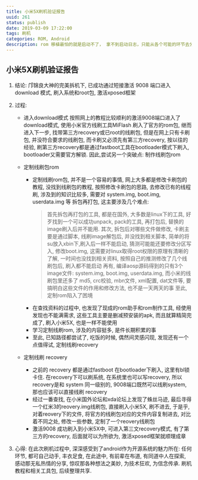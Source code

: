 ```yaml
---
title: 小米5X刷机验证报告
uuid: 261
status: publish
date: 2019-03-09 17:22:00
tags: 刷机
categories: ROM, Android
description: rom 移植最怕的就是启动不了， 拿不到启动日志，只能从各个可能的环节去分析， init.rc 是内核启动init加载的脚本，控制了系统启动过程中加载的服务。 
---
```

## 小米5X刷机验证报告

1. 结论:
    邝锦良大神的完美拆机下, 已成功通过短接激活 9008 端口进入 download 模式, 刷入系统和root包, 激活xposed框架

2. 过程:

    - 进入download模式
        按照网上的教程比较顺利的激活9008端口进入了download模式, 使用小米官方线刷工具MiFlash 刷入了官方的rom包, 继而进入下一步, 找带第三方recovery或已root的线刷包, 但是在网上只有卡刷包, 并没符合要求的线刷包, 而卡刷又必须先有第三方recovery, 按以往的经验, 刷第三方recovery都是通过fastboot工具在bootloader模式下刷入, bootloader又需要官方解锁. 因此,尝试另一个突破点: 制作线刷包rom

    - 定制线刷包rom
        * 定制线刷rom包, 并不是一个容易的事情, 网上大多都是修改卡刷包的教程, 没找到线刷包的教程, 按照修改卡刷包的思路, 去修改已有的线程刷, 涉及到的知识比较多, 需要对 system.img, boot.img, userdata.img 等 拆包再打包, 这主要涉及几个难点: 
            > 首先拆包再打包的工具, 都是在国外, 大多数是linux下的工具, 好歹找到一个可以成功unpack, pack的工具, 再打包后, 替换的image刷入后并不能用.
            > 其次, 拆包后对哪些文件做修改, 卡刷主要是通过脚本, 线刷image解包后, 并没找到相关脚本, 简单的将su放入xbin下,刷入后一样不能启动, 猜测可能能还要修改分区写入, 修改boot.img, 这需要对linux取得root权限的原理有清晰的了解, 一时间也没找到相关资料, 按照自己的推测修改了几个线刷包后, 刷入都不能启动
            > 再有, 编译aosp源码得到的只有3个image文件: system.img, boot.img, userdata.img, 而小米的线刷包里还多了 md5, crc校验, mbn文件, xml配置, dat文件等, 要搞明白这些文件的作用和修改方法, 也不是一天两天的事
            > 至此, 定制rom陷入了困境
       * 在查找资料的过程中, 也发现了现成的rom助手和rom制作工具, 经使用发现也不能满需求, 这些工具主要是删减预安装的apk, 而且就算精简完成了, 刷入小米5X, 也是一样不能使用
       * 学习定制线刷rom, 涉及的内容挺多, 是件长期积累的事
       * 至此, 已知路径都尝试了, 吃饭的时候, 偶然间灵感闪现, 发现还有一个点值得试, 定制线刷recovery

    - 定制线刷 recovery
        * 之前的 recovery 都是通过fastboot 在bootloader下刷入, 这里有bl锁卡住. 在recovery下可以刷系统, 在系统里也可以写recovery, 所以recovery是和 system 同一级别的, 9008端口既然可以线刷system, 那也应该可以直接线刷 recovery
        * 经过一番查找, 在小米国外论坛和xda论坛上发现了蛛丝马迹, 最后寻得一个红米3的reovery.img线刷包, 直接刷入小米5X, 刷不进去, 于是乎, 对着reovery下的文件, 将官方的线刷包对应的文件内容复制进去, 对比着不同之处, 修改一些参数, 定制了一个reovery线刷包
        * 激活9008 成功刷入到小米5X中, 可进入第三文recovery模式, 有了第三方的recovery, 后面就可以为所欲为, 激活xposed框架就顺理成章
    
3. 心得:
    在此次刷机过程中, 深深感受到了android作为开源系统的魅力所在: 任何环节, 都可自己动手, 丰衣足食, 在此途中, 有前辈在布道, 有同道中人在探索,  感动那无私热情的分享, 惊叹那各种想法之美妙, 为技术狂欢, 为信念传承. 
    刷机教程和相关工具包, 后续整理共享.

